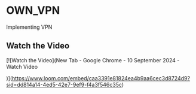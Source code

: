 # OWN_VPN
Implementing VPN
## Watch the Video

[![Watch the Video](New Tab - Google Chrome - 10 September 2024 - Watch Video

)](https://www.loom.com/embed/caa3391e81824ea4b9aa6cec3d8724d9?sid=dd814a14-4ed5-42e7-9ef9-f4a3f546c35c)

